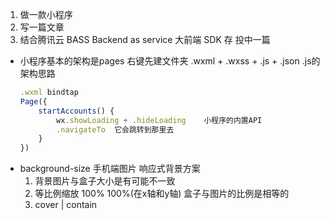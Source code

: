 1. 做一款小程序
2. 写一篇文章
3. 结合腾讯云 BASS Backend as service
    大前端 SDK 存
    投中一篇

- 小程序基本的架构是pages
    右键先建文件夹 .wxml + .wxss + .js + .json
    .js的架构思路
    ```js
    .wxml bindtap
    Page({
        startAccounts() {
            wx.showLoading + .hideLoading    小程序的内置API
            .navigateTo  它会跳转到那里去
        }
    })
    ```
- background-size 手机端图片  响应式背景方案
    1. 背景图片与盒子大小是有可能不一致
    2. 等比例缩放  100%  100%(在x轴和y轴) 盒子与图片的比例是相等的
    3. cover | contain 